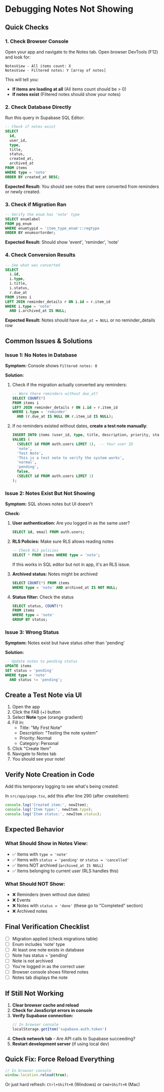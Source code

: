 # Debugging Notes Not Showing

## Quick Checks

### 1. Check Browser Console
Open your app and navigate to the Notes tab. Open browser DevTools (F12) and look for:
```
NotesView - All items count: X
NotesView - Filtered notes: Y [array of notes]
```

This will tell you:
- **If items are loading at all** (All items count should be > 0)
- **If notes exist** (Filtered notes should show your notes)

### 2. Check Database Directly

Run this query in Supabase SQL Editor:

```sql
-- Check if notes exist
SELECT 
  id,
  user_id,
  type,
  title,
  status,
  created_at,
  archived_at
FROM items
WHERE type = 'note'
ORDER BY created_at DESC;
```

**Expected Result:** You should see notes that were converted from reminders or newly created.

### 3. Check if Migration Ran

```sql
-- Verify the enum has 'note' type
SELECT enumlabel 
FROM pg_enum 
WHERE enumtypid = 'item_type_enum'::regtype
ORDER BY enumsortorder;
```

**Expected Result:** Should show 'event', 'reminder', 'note'

### 4. Check Conversion Results

```sql
-- See what was converted
SELECT 
  i.id,
  i.type,
  i.title,
  i.status,
  r.due_at
FROM items i
LEFT JOIN reminder_details r ON i.id = r.item_id
WHERE i.type = 'note'
  AND i.archived_at IS NULL;
```

**Expected Result:** Notes should have `due_at = NULL` or no reminder_details row

## Common Issues & Solutions

### Issue 1: No Notes in Database

**Symptom:** Console shows `Filtered notes: 0`

**Solution:** 
1. Check if the migration actually converted any reminders:
   ```sql
   -- Were there reminders without due_at?
   SELECT COUNT(*) 
   FROM items i
   LEFT JOIN reminder_details r ON i.id = r.item_id
   WHERE i.type = 'reminder'
     AND (r.due_at IS NULL OR r.item_id IS NULL);
   ```

2. If no reminders existed without dates, **create a test note manually**:
   ```sql
   INSERT INTO items (user_id, type, title, description, priority, status, is_public, responsible_user_id)
   VALUES (
     (SELECT id FROM auth.users LIMIT 1),  -- Your user ID
     'note',
     'Test Note',
     'This is a test note to verify the system works',
     'normal',
     'pending',
     false,
     (SELECT id FROM auth.users LIMIT 1)
   );
   ```

### Issue 2: Notes Exist But Not Showing

**Symptom:** SQL shows notes but UI doesn't

**Check:**
1. **User authentication:** Are you logged in as the same user?
   ```sql
   SELECT id, email FROM auth.users;
   ```

2. **RLS Policies:** Make sure RLS allows reading notes
   ```sql
   -- Check RLS policies
   SELECT * FROM items WHERE type = 'note';
   ```
   If this works in SQL editor but not in app, it's an RLS issue.

3. **Archived status:** Notes might be archived
   ```sql
   SELECT COUNT(*) FROM items 
   WHERE type = 'note' AND archived_at IS NOT NULL;
   ```

4. **Status filter:** Check the status
   ```sql
   SELECT status, COUNT(*) 
   FROM items 
   WHERE type = 'note' 
   GROUP BY status;
   ```

### Issue 3: Wrong Status

**Symptom:** Notes exist but have status other than 'pending'

**Solution:**
```sql
-- Update notes to pending status
UPDATE items
SET status = 'pending'
WHERE type = 'note'
  AND status != 'pending';
```

## Create a Test Note via UI

1. Open the app
2. Click the FAB (+) button
3. Select **Note** type (orange gradient)
4. Fill in:
   - Title: "My First Note"
   - Description: "Testing the note system"
   - Priority: Normal
   - Category: Personal
5. Click "Create Item"
6. Navigate to Notes tab
7. You should see your note!

## Verify Note Creation in Code

Add this temporary logging to see what's being created:

In `src/app/page.tsx`, add this after line 290 (after createItem):

```typescript
console.log('Created item:', newItem);
console.log('Item type:', newItem.type);
console.log('Item status:', newItem.status);
```

## Expected Behavior

### What Should Show in Notes View:
- ✅ Items with `type = 'note'`
- ✅ Items with `status = 'pending'` or `status = 'cancelled'`
- ✅ Items NOT archived (`archived_at IS NULL`)
- ✅ Items belonging to current user (RLS handles this)

### What Should NOT Show:
- ❌ Reminders (even without due dates)
- ❌ Events
- ❌ Notes with `status = 'done'` (these go to "Completed" section)
- ❌ Archived notes

## Final Verification Checklist

- [ ] Migration applied (check migrations table)
- [ ] Enum includes 'note' type
- [ ] At least one note exists in database
- [ ] Note has status = 'pending'
- [ ] Note is not archived
- [ ] You're logged in as the correct user
- [ ] Browser console shows filtered notes
- [ ] Notes tab displays the note

## If Still Not Working

1. **Clear browser cache and reload**
2. **Check for JavaScript errors in console**
3. **Verify Supabase connection:**
   ```typescript
   // In browser console
   localStorage.getItem('supabase.auth.token')
   ```
4. **Check network tab** - Are API calls to Supabase succeeding?
5. **Restart development server** (if using local dev)

## Quick Fix: Force Reload Everything

```typescript
// In browser console
window.location.reload(true);
```

Or just hard refresh: `Ctrl+Shift+R` (Windows) or `Cmd+Shift+R` (Mac)
